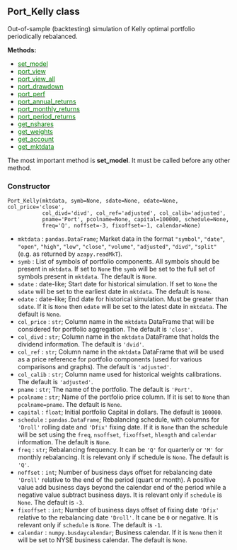 ## Port_Kelly class

Out-of-sample (backtesting) simulation of Kelly optimal portfolio periodically
rebalanced.


**Methods:**

* [<span style="color:green">set_model</span>](Kelly_Port_set_model)
* [<span style="color:green">port_view</span>](Kelly_Port_port_view)
* [<span style="color:green">port_view_all</span>](Kelly_Port_port_view_all)
* [<span style="color:green">port_drawdown</span>](Kelly_Port_port_drawdown)
* [<span style="color:green">port_perf</span>](Kelly_Port_port_perf)
* [<span style="color:green">port_annual_returns</span>](Kelly_Port_port_annual_returns)
* [<span style="color:green">port_monthly_returns</span>](Kelly_Port_port_monthly_returns)
* [<span style="color:green">port_period_returns</span>](Kelly_Port_port_period_returns)
* [<span style="color:green">get_nshares</span>](Kelly_Port_get_nshares)
* [<span style="color:green">get_weights</span>](Kelly_Port_get_weights)
* [<span style="color:green">get_account</span>](Kelly_Port_get_account)
* [<span style="color:green">get_mktdata</span>](Kelly_Port_get_mktdata)


The most important method is **set_model**. It must be called before any
other method.

### Constructor

```
Port_Kelly(mktdata, symb=None, sdate=None, edate=None, col_price='close',
           col_divd='divd', col_ref='adjusted', col_calib='adjusted',
           pname='Port', pcolname=None, capital=100000, schedule=None,
           freq='Q', noffset=-3, fixoffset=-1, calendar=None)
```

* `mktdata` : `pandas.DataFrame`;
Market data in the format `"symbol"`, `"date"`, `"open"`, `"high"`,
`"low"`, `"close"`, `"volume"`, `"adjusted"`, `"divd"`, `"split"`
(e.g. as returned by `azapy.readMkT`).
* `symb` :
List of symbols of portfolio components. All symbols
should be present in `mktdata`. If set to `None` the `symb` will be
set to the full set of symbols present in `mktdata`. The default
is `None`.
* `sdate` : date-like;
Start date for historical simulation. If set to `None` the `sdate` will
be set to the earliest date in `mktdata`. The default is `None`.
* `edate` : date-like;
End date for historical simulation. Must be
greater than  `sdate`. If it is `None` then `edate` will be set
to the latest date in `mktdata`. The default is `None`.
* `col_price` : `str`;
Column name in the `mktdata` DataFrame that will be considered
for portfolio aggregation. The default is `'close'`.
* `col_divd` : `str`;
Column name in the `mktdata` DataFrame that holds the dividend
information. The default is `'dvid'`.
* `col_ref` : `str`;
Column name in the `mktdata` DataFrame that will be used as a price
reference for portfolio components (used for various comparisons and graphs).
The default is `'adjusted'`.
* `col_calib` : `str`;
Column name used for historical weights calibrations. The default is
`'adjusted'`.
* `pname` : `str`;
The name of the portfolio. The default is `'Port'`.
* `pcolname` : `str`;
Name of the portfolio price column. If it is set to `None` than
`pcolname=pname`. The default is `None`.
* `capital` : `float`;
Initial portfolio Capital in dollars. The default is `100000`.
* `schedule` : `pandas.DataFrame`;
Rebalancing schedule, with columns for `'Droll'` rolling date and
`'Dfix'` fixing date. If it is `None` than the schedule will be set
using the `freq`, `nsoffset`, `fixoffset`, `hlength` and `calendar`
information. The default is `None`.
* `freq` : `str`;
Rebalancing frequency. It can be `'Q'` for quarterly or `'M'` for
monthly rebalancing. It is relevant only if schedule
is `None`. The default is `'Q'`.
* `noffset` : `int`;
Number of business days offset for rebalancing date `'Droll'`
relative to the end of the period (quart or month). A positive
value add business days beyond the calendar end of the period while
a negative value subtract business days. It is relevant only if
`schedule` is `None`. The default is `-3`.
* `fixoffset` : `int`;
Number of business days offset of fixing date `'Dfix'` relative to
the rebalancing date `'Droll'`. It cane be `0` or negative. It is
relevant only if `schedule` is `None`. The default is `-1`.
* `calendar` : `numpy.busdaycalendar`;
Business calendar. If it is `None` then it will be set to NYSE
business calendar. The default is `None`.
